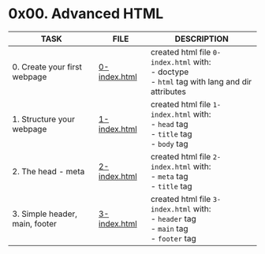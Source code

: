 # 0x00. Advanced HTML

| TASK                           | FILE                         | DESCRIPTION                                                                                            |
| ------------------------------ | ---------------------------- | ------------------------------------------------------------------------------------------------------ |
| 0. Create your first webpage   | [0-index.html](0-index.html) | created html file `0-index.html` with:<br> - doctype<br> - `html` tag with lang and dir attributes<br> |
| 1. Structure your webpage      | [1-index.html](1-index.html) | created html file `1-index.html` with:<br> - `head` tag<br> - `title` tag<br> - `body` tag<br>         |
| 2. The head - meta             | [2-index.html](2-index.html) | created html file `2-index.html` with:<br> - `meta` tag<br> - `title` tag<br>                          |
| 3. Simple header, main, footer | [3-index.html](3-index.html) | created html file `3-index.html` with:<br> - `header` tag<br> - `main` tag<br> - `footer` tag<br>      |
